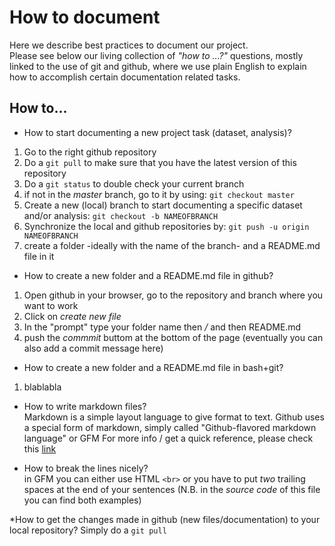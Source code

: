 # How to document 
Here we describe best practices to document our project.<br>
Please see below our living collection of *"how to ...?"* questions, mostly linked to the use of git and github, where we use plain English to explain how to accomplish certain documentation related tasks.

## How to...

* How to start documenting a new project task (dataset, analysis)?
1. Go to the right github repository 
2. Do a `git pull` to make sure that you have the latest version of this repository
3. Do a `git status` to double check your current branch
4. if not in the *master* branch, go to it by using: `git checkout master`
5. Create a new (local) branch to start documenting a specific dataset and/or analysis: `git checkout -b NAMEOFBRANCH`   
6. Synchronize the local and github repositories by: `git push -u origin NAMEOFBRANCH`   
7. create a folder -ideally with the name of the branch- and a README.md file in it  

* How to create a new folder and a README.md file in github?  
1. Open github in your browser, go to the repository and branch where you want to work  
2. Click on *create new file*   
3. In the "prompt" type your folder name then */* and then README.md  
4. push the *commmit* buttom at the bottom of the page (eventually you can also add a commit message here)  

* How to create a new folder and a README.md file in bash+git?
1. blablabla

* How to write markdown files? <br>
Markdown is a simple layout language to give format to text. 
Github uses a special form of markdown, simply called "Github-flavored markdown language" or GFM
For more info / get a quick reference, please check this [link](https://github.com/adam-p/markdown-here/wiki/Markdown-Cheatsheet)

* How to break the lines nicely?  
in GFM you can either use HTML `<br>` or you have to put *two* trailing spaces at the end of your sentences
(N.B. in the *source code* of this file you can find both examples)

*How to get the changes made in github (new files/documentation) to your local repository?
Simply do a `git pull` 





